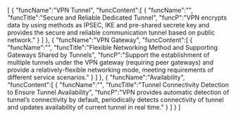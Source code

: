 [
	{
		"funcName":"VPN Tunnel",
		"funcContent":[
			{
				"funcName":"",
				"funcTitle":"Secure and Reliable Dedicated Tunnel",
				"funcP":"VPN encrypts data by using methods as IPSEC, IKE and pre-shared secrete key and provides the secure and reliable communication tunnel based on public network."
			}
		]
	},
	{
		"funcName":"VPN Gateway",
		"funcContent":[
			{
				"funcName":"",
				"funcTitle":"Flexible Networking Method and Supporting Gateways Shared by Tunnels",
				"funcP":"Support the establishment of multiple tunnels under the VPN gateway (requiring peer gateways) and provide a relatively-flexible networking mode, meeting requirements of different service scenarios."
			}
		]
	},
	{
		"funcName":"Availability",
		"funcContent":[
			{
				"funcName":"",
				"funcTitle":"Tunnel Connectivity Detection to Ensure Tunnel Availability",
				"funcP":"VPN provides automatic detection of tunnel’s connectivity by default, periodically detects connectivity of tunnel and updates availability of current tunnel in real time."
			}
		]
	}
]